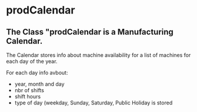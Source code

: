 # prodCalendar


## The Class "prodCalendar is a Manufacturing Calendar.

The Calendar stores info about machine availability for a list of machines for each day of the year.

For each day info avbout:
+ year, month and day
+ nbr of shifts
+ shift hours
+ type of day (weekday, Sunday, Saturday, Public Holiday
is stored

